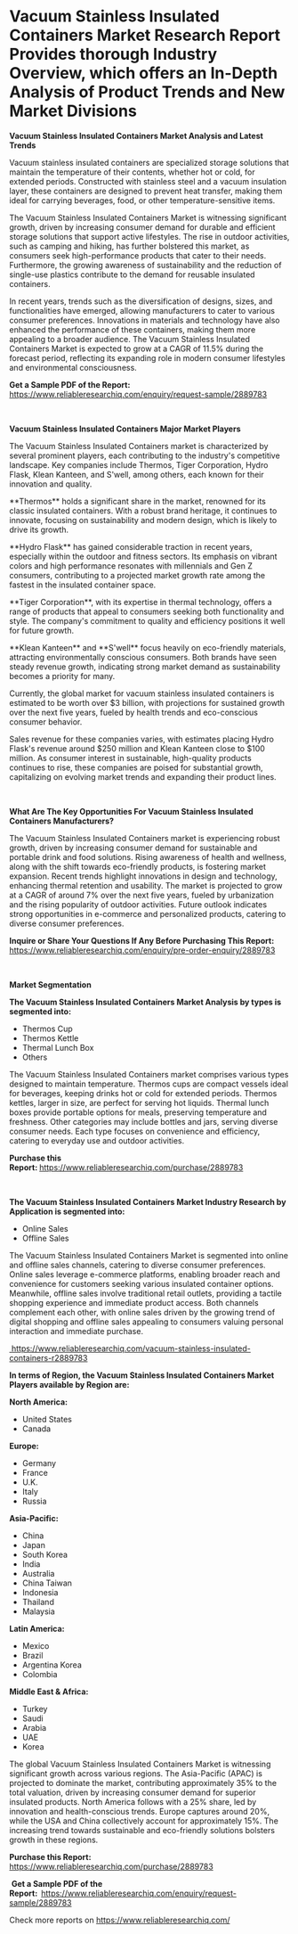 <p><h1>Vacuum Stainless Insulated Containers Market Research Report Provides thorough Industry Overview, which offers an In-Depth Analysis of Product Trends and New Market Divisions</h1></p><p><strong>Vacuum Stainless Insulated Containers Market Analysis and Latest Trends</strong></p>
<p><p>Vacuum stainless insulated containers are specialized storage solutions that maintain the temperature of their contents, whether hot or cold, for extended periods. Constructed with stainless steel and a vacuum insulation layer, these containers are designed to prevent heat transfer, making them ideal for carrying beverages, food, or other temperature-sensitive items.</p><p>The Vacuum Stainless Insulated Containers Market is witnessing significant growth, driven by increasing consumer demand for durable and efficient storage solutions that support active lifestyles. The rise in outdoor activities, such as camping and hiking, has further bolstered this market, as consumers seek high-performance products that cater to their needs. Furthermore, the growing awareness of sustainability and the reduction of single-use plastics contribute to the demand for reusable insulated containers.</p><p>In recent years, trends such as the diversification of designs, sizes, and functionalities have emerged, allowing manufacturers to cater to various consumer preferences. Innovations in materials and technology have also enhanced the performance of these containers, making them more appealing to a broader audience. The Vacuum Stainless Insulated Containers Market is expected to grow at a CAGR of 11.5% during the forecast period, reflecting its expanding role in modern consumer lifestyles and environmental consciousness.</p></p>
<p><strong>Get a Sample PDF of the Report:&nbsp;</strong> <a href="https://www.reliableresearchiq.com/enquiry/request-sample/2889783?utm_campaign=3027&utm_medium=2&utm_source=Github&utm_content=ia&utm_term=14032025&utm_id=vacuum-stainless-insulated-containers">https://www.reliableresearchiq.com/enquiry/request-sample/2889783</a></p>
<p>&nbsp;</p>
<p><strong>Vacuum Stainless Insulated Containers Major Market Players</strong></p>
<p><p>The Vacuum Stainless Insulated Containers market is characterized by several prominent players, each contributing to the industry's competitive landscape. Key companies include Thermos, Tiger Corporation, Hydro Flask, Klean Kanteen, and S'well, among others, each known for their innovation and quality.</p><p>**Thermos** holds a significant share in the market, renowned for its classic insulated containers. With a robust brand heritage, it continues to innovate, focusing on sustainability and modern design, which is likely to drive its growth.</p><p>**Hydro Flask** has gained considerable traction in recent years, especially within the outdoor and fitness sectors. Its emphasis on vibrant colors and high performance resonates with millennials and Gen Z consumers, contributing to a projected market growth rate among the fastest in the insulated container space.</p><p>**Tiger Corporation**, with its expertise in thermal technology, offers a range of products that appeal to consumers seeking both functionality and style. The company's commitment to quality and efficiency positions it well for future growth.</p><p>**Klean Kanteen** and **S'well** focus heavily on eco-friendly materials, attracting environmentally conscious consumers. Both brands have seen steady revenue growth, indicating strong market demand as sustainability becomes a priority for many.</p><p>Currently, the global market for vacuum stainless insulated containers is estimated to be worth over $3 billion, with projections for sustained growth over the next five years, fueled by health trends and eco-conscious consumer behavior. </p><p>Sales revenue for these companies varies, with estimates placing Hydro Flask's revenue around $250 million and Klean Kanteen close to $100 million. As consumer interest in sustainable, high-quality products continues to rise, these companies are poised for substantial growth, capitalizing on evolving market trends and expanding their product lines.</p></p>
<p>&nbsp;</p>
<p><strong>What Are The Key Opportunities For Vacuum Stainless Insulated Containers Manufacturers?</strong></p>
<p><p>The Vacuum Stainless Insulated Containers market is experiencing robust growth, driven by increasing consumer demand for sustainable and portable drink and food solutions. Rising awareness of health and wellness, along with the shift towards eco-friendly products, is fostering market expansion. Recent trends highlight innovations in design and technology, enhancing thermal retention and usability. The market is projected to grow at a CAGR of around 7% over the next five years, fueled by urbanization and the rising popularity of outdoor activities. Future outlook indicates strong opportunities in e-commerce and personalized products, catering to diverse consumer preferences.</p></p>
<p><strong>Inquire or Share Your Questions If Any Before Purchasing This Report:</strong> <a href="https://www.reliableresearchiq.com/enquiry/pre-order-enquiry/2889783?utm_campaign=3027&utm_medium=2&utm_source=Github&utm_content=ia&utm_term=14032025&utm_id=vacuum-stainless-insulated-containers">https://www.reliableresearchiq.com/enquiry/pre-order-enquiry/2889783</a></p>
<p>&nbsp;</p>
<p><strong>Market Segmentation</strong></p>
<p><strong>The Vacuum Stainless Insulated Containers Market Analysis by types is segmented into:</strong></p>
<p><ul><li>Thermos Cup</li><li>Thermos Kettle</li><li>Thermal Lunch Box</li><li>Others</li></ul></p>
<p><p>The Vacuum Stainless Insulated Containers market comprises various types designed to maintain temperature. Thermos cups are compact vessels ideal for beverages, keeping drinks hot or cold for extended periods. Thermos kettles, larger in size, are perfect for serving hot liquids. Thermal lunch boxes provide portable options for meals, preserving temperature and freshness. Other categories may include bottles and jars, serving diverse consumer needs. Each type focuses on convenience and efficiency, catering to everyday use and outdoor activities.</p></p>
<p><strong>Purchase this Report:&nbsp;</strong><a href="https://www.reliableresearchiq.com/purchase/2889783?utm_campaign=3027&utm_medium=2&utm_source=Github&utm_content=ia&utm_term=14032025&utm_id=vacuum-stainless-insulated-containers">https://www.reliableresearchiq.com/purchase/2889783</a></p>
<p>&nbsp;</p>
<p><strong>The Vacuum Stainless Insulated Containers Market Industry Research by Application is segmented into:</strong></p>
<p><ul><li>Online Sales</li><li>Offline Sales</li></ul></p>
<p><p>The Vacuum Stainless Insulated Containers Market is segmented into online and offline sales channels, catering to diverse consumer preferences. Online sales leverage e-commerce platforms, enabling broader reach and convenience for customers seeking various insulated container options. Meanwhile, offline sales involve traditional retail outlets, providing a tactile shopping experience and immediate product access. Both channels complement each other, with online sales driven by the growing trend of digital shopping and offline sales appealing to consumers valuing personal interaction and immediate purchase.</p></p>
<p><a href="https://www.reliableresearchiq.com/vacuum-stainless-insulated-containers-r2889783?utm_campaign=3027&utm_medium=2&utm_source=Github&utm_content=ia&utm_term=14032025&utm_id=vacuum-stainless-insulated-containers">&nbsp;https://www.reliableresearchiq.com/vacuum-stainless-insulated-containers-r2889783</a></p>
<p><strong>In terms of Region, the Vacuum Stainless Insulated Containers Market Players available by Region are:</strong></p>
<p>
    <p> <strong> North America: </strong>
        <ul>
            <li>United States</li>
            <li>Canada</li>
        </ul>
        </p> 
    <p> <strong> Europe: </strong>
        <ul>
            <li>Germany</li>
            <li>France</li>
            <li>U.K.</li>
            <li>Italy</li>
            <li>Russia</li>
        </ul>
        </p> 
    <p> <strong> Asia-Pacific: </strong>
        <ul>
            <li>China</li>
            <li>Japan</li>
            <li>South Korea</li>
            <li>India</li>
            <li>Australia</li>
            <li>China Taiwan</li>
            <li>Indonesia</li>
            <li>Thailand</li>
            <li>Malaysia</li>
        </ul>
        </p> 
    <p> <strong> Latin America: </strong>
        <ul>
            <li>Mexico</li>
            <li>Brazil</li>
            <li>Argentina Korea</li>
            <li>Colombia</li>
        </ul>
        </p> 
    <p> <strong> Middle East & Africa: </strong>
        <ul>
            <li>Turkey</li>
            <li>Saudi</li>
            <li>Arabia</li>
            <li>UAE</li>
            <li>Korea</li>
        </ul>
    </p>
    </p>
<p><p>The global Vacuum Stainless Insulated Containers Market is witnessing significant growth across various regions. The Asia-Pacific (APAC) is projected to dominate the market, contributing approximately 35% to the total valuation, driven by increasing consumer demand for superior insulated products. North America follows with a 25% share, led by innovation and health-conscious trends. Europe captures around 20%, while the USA and China collectively account for approximately 15%. The increasing trend towards sustainable and eco-friendly solutions bolsters growth in these regions.</p></p>
<p><strong>Purchase this Report: </strong><a href="https://www.reliableresearchiq.com/purchase/2889783?utm_campaign=3027&utm_medium=2&utm_source=Github&utm_content=ia&utm_term=14032025&utm_id=vacuum-stainless-insulated-containers">https://www.reliableresearchiq.com/purchase/2889783</a></p>
<p>&nbsp;<strong>Get a Sample PDF of the Report:&nbsp;&nbsp;</strong><a href="https://www.reliableresearchiq.com/enquiry/request-sample/2889783?utm_campaign=3027&utm_medium=2&utm_source=Github&utm_content=ia&utm_term=14032025&utm_id=vacuum-stainless-insulated-containers">https://www.reliableresearchiq.com/enquiry/request-sample/2889783</a></p>
<p><strong></strong></p>
<p>Check more reports on <a href="https://www.reliableresearchiq.com/?utm_campaign=3027&utm_medium=2&utm_source=Github&utm_content=ia&utm_term=14032025&utm_id=vacuum-stainless-insulated-containers">https://www.reliableresearchiq.com/</a></p>